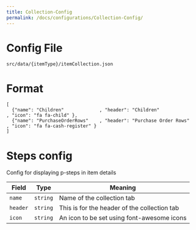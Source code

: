 ```yaml
---
title: Collection-Config
permalink: /docs/configurations/Collection-Config/
---
```


# Config File

`src/data/{itemType}/itemCollection.json`

# Format
```
[
  {"name": "Children"             , "header": "Children"               , "icon": "fa fa-child" },
  {"name": "PurchaseOrderRows"    , "header": "Purchase Order Rows"    , "icon": "fa fa-cash-register" }
]  
```
# Steps config

Config for displaying p-steps in item details

| Field | Type | Meaning |
| ------------- | ------------- | ------------- |
| `name`| `string` | Name of the collection tab |
| `header`| `string` | This is for the header of the collection tab  |
| `icon` | `string` | An icon to be set using font-awesome icons |